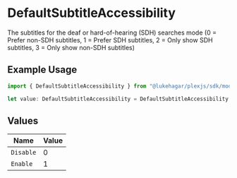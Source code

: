 # DefaultSubtitleAccessibility

The subtitles for the deaf or hard-of-hearing (SDH) searches mode (0 = Prefer non-SDH subtitles, 1 = Prefer SDH subtitles, 2 = Only show SDH subtitles, 3 = Only show non-SDH subtitles)

## Example Usage

```typescript
import { DefaultSubtitleAccessibility } from "@lukehagar/plexjs/sdk/models/operations";

let value: DefaultSubtitleAccessibility = DefaultSubtitleAccessibility.Enable;
```

## Values

| Name      | Value     |
| --------- | --------- |
| `Disable` | 0         |
| `Enable`  | 1         |